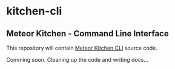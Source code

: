 # kitchen-cli
Meteor Kitchen - Command Line Interface
-------

This repository will contain <a href="http://www.meteorkitchen.com" target="_blank">Meteor Kitchen CLI</a> source code.

Comming soon. Cleaning up the code and writing docs...
